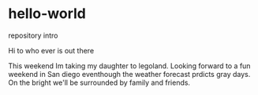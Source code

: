 # hello-world
repository intro

Hi to who ever is out there

This weekend Im taking my daughter to legoland. Looking forward to a fun weekend in San diego eventhough the weather forecast prdicts gray days. On the bright we'll be surrounded by family and friends.
